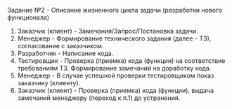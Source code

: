 Задание №2 - Описание жизненного цикла задачи (разработки нового функционала)

1. Заказчик (клиент) - Замечания/Запрос/Постановка задачи.
2. Менеджер - Формирование технического задания (далее - ТЗ), согласование с заказчиком.
3. Разработчик - Написание кода.
4. Тестировщик - Проверка (приемка) кода (функции) на соответствие требованиям ТЗ. Формирование замечаний на доработку кода.
5. Менеджер - В случае успешной проверки тестировщиком показ заказчику (клиенту).
6. Заказчик (клиент) - Проверка (приемка) кода (функции), выдача замечаний менеджеру (переход к п.1) до устранения.
